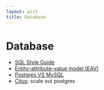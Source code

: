 ```yaml
---
layout: gist
title: Database
---
```


# Database


- [SQL Style Guide](https://www.sqlstyle.guide/)
- [Entity–attribute–value model (EAV)](https://en.wikipedia.org/wiki/Entity%E2%80%93attribute%E2%80%93value_model)
- [Postgres VS MySQL](https://www.2ndquadrant.com/en/postgresql/postgresql-vs-mysql/)
- [Citus](https://www.citusdata.com/): scale out postgres

